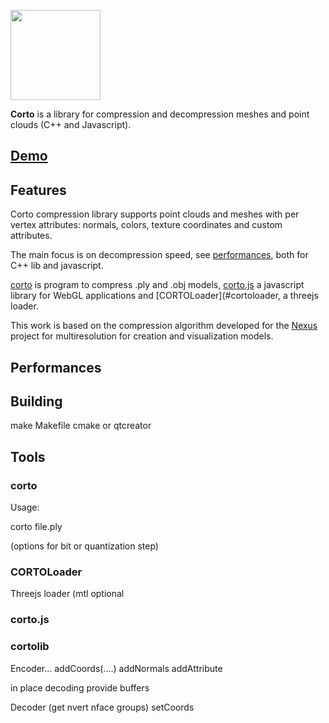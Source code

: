<p><img width="144" src="http://vcg.isti.cnr.it/corto/img/logo.svg"></p>

**Corto** is a library for compression and decompression meshes and point clouds (C++ and Javascript).

## [Demo](http://vcg.isti.cnr.it/corto/examples.html)

## Features

Corto compression library supports point clouds and meshes with per vertex attributes: normals, colors,
texture coordinates and custom attributes.

The main focus is on decompression speed, see [performances](#performances), both for C++ lib and javascript.

[corto](#corto) is program to compress .ply and .obj models, [corto.js](#corto.js) a javascript library for WebGL applications and [CORTOLoader](#cortoloader, a threejs loader.

This work is based on the compression algorithm developed for the 
[Nexus](https://github.com/cnr-isti-vclab/nexus) project for multiresolution for creation
and visualization models.

## Performances


## Building 

make Makefile
cmake 
or qtcreator

## Tools

### corto

Usage: 

corto file.ply

(options for bit or quantization step)

### CORTOLoader
Threejs loader (mtl optional

### corto.js

### cortolib

Encoder...
addCoords(....)
addNormals
addAttribute

in place decoding provide buffers

Decoder
(get nvert nface groups)
setCoords


